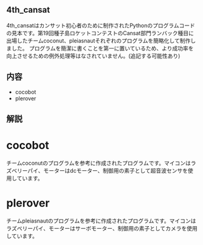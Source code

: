 ## 4th_cansat
4th_cansatはカンサット初心者のために制作されたPythonのプログラムコードの見本です。第19回種子島ロケットコンテストのCansat部門ランバック種目に出場したチームcoconut、pleiasnautそれぞれのプログラムを簡略化して制作しました。
プログラムを簡潔に書くことを第一に置いているため、より成功率を向上させるための例外処理等はなされていません。(追記する可能性あり)

## 内容
* cocobot
* plerover

## 解説
# cocobot
チームcoconutのプログラムを参考に作成されたプログラムです。マイコンはラズベリーパイ、モーターはdcモーター、制御用の素子として超音波センサを使用しています。

# plerover
チームpleiasnautのプログラムを参考に作成されたプログラムです。マイコンはラズベリーパイ、モーターはサーボモーター、制御用の素子としてカメラを使用しています。



